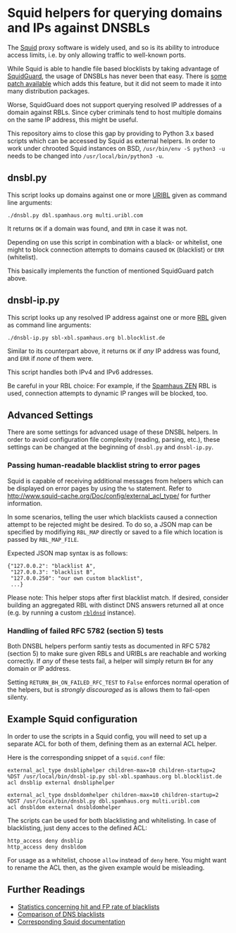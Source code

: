 # Squid helpers for querying domains and IPs against DNSBLs

The [Squid](http://www.squid-cache.org/) proxy software is widely
used, and so is its ability to introduce access limits, i.e.
by only allowing traffic to well-known ports.

While Squid is able to handle file based blocklists by taking
advantage of [SquidGuard](http://squidguard.org/), the usage
of DNSBLs has never been that easy. There is
[some patch available](http://squidguard.org/Downloads/Contrib/squidGuard-1.4-dnsbl.patch)
which adds this feature, but it did not seem to made it into
many distribution packages.

Worse, SquidGuard does not support querying resolved IP
addresses of a domain against RBLs. Since cyber criminals
tend to host multiple domains on the same IP address, this
might be useful.

This repository aims to close this gap by providing to Python 3.x
based scripts which can be accessed by Squid as external helpers.
In order to work under chrooted Squid instances on BSD,
`/usr/bin/env -S python3 -u` needs to be changed into `/usr/local/bin/python3 -u`.

## dnsbl.py
This script looks up domains against one or more
[URIBL](https://en.wikipedia.org/wiki/DNSBL#URI_DNSBL) given as
command line arguments:
```
./dnsbl.py dbl.spamhaus.org multi.uribl.com
```
It returns `OK` if a domain was found, and `ERR` in case it was not.

Depending on use this script in combination with a black- or
whitelist, one might to block connection attempts to domains
caused `OK` (blacklist) or `ERR` (whitelist).

This basically implements the function of mentioned SquidGuard
patch above.

## dnsbl-ip.py
This script looks up any resolved IP address against one or
more [RBL](https://en.wikipedia.org/wiki/DNSBL#DNSBL_queries)
given as command line arguments:
```
./dnsbl-ip.py sbl-xbl.spamhaus.org bl.blocklist.de
```
Similar to its counterpart above, it returns `OK` if _any_
IP address was found, and `ERR` if _none_ of them were.

This script handles both IPv4 and IPv6 addresses.

Be careful in your RBL choice: For example, if the
[Spamhaus ZEN](https://www.spamhaus.org/zen/) RBL is used,
connection attempts to dynamic IP ranges will be blocked, too.

## Advanced Settings
There are some settings for advanced usage of these DNSBL helpers. In
order to avoid configuration file complexity (reading, parsing, etc.),
these settings can be changed at the beginning of `dnsbl.py` and `dnsbl-ip.py`.

### Passing human-readable blacklist string to error pages
Squid is capable of receiving additional messages from helpers which
can be displayed on error pages by using the `%o` statement. Refer to
http://www.squid-cache.org/Doc/config/external_acl_type/ for further information.

In some scenarios, telling the user which blacklists caused a connection
attempt to be rejected might be desired. To do so, a JSON map can be
specified by modifiying `RBL_MAP` directly or saved to a file which location
is passed by `RBL_MAP_FILE`.

Expected JSON map syntax is as follows:
```
{"127.0.0.2": "blacklist A",
 "127.0.0.3": "blacklist B",
 "127.0.0.250": "our own custom blacklist",
 ...}
```

Please note: This helper stops after first blacklist match. If desired,
consider building an aggregated RBL with distinct DNS answers returned
all at once (e.g. by running a custom [`rbldnsd`](https://www.corpit.ru/mjt/rbldnsd.html)
instance).

### Handling of failed RFC 5782 (section 5) tests
Both DNSBL helpers perform santiy tests as documented in RFC 5782 (section 5)
to make sure given RBLs and URIBLs are reachable and working correctly. If _any_
of these tests fail, a helper will simply return `BH` for any domain or IP
address.

Setting `RETURN_BH_ON_FAILED_RFC_TEST` to `False` enforces normal operation
of the helpers, but is _strongly discouraged_ as is allows them to fail-open
silenty.

## Example Squid configuration
In order to use the scripts in a Squid config, you will
need to set up a separate ACL for both of them, defining
them as an external ACL helper.

Here is the corresponding snippet of a `squid.conf` file:

```
external_acl_type dnsbliphelper children-max=10 children-startup=2 %DST /usr/local/bin/dnsbl-ip.py sbl-xbl.spamhaus.org bl.blocklist.de
acl dnsblip external dnsbliphelper

external_acl_type dnsbldomhelper children-max=10 children-startup=2 %DST /usr/local/bin/dnsbl.py dbl.spamhaus.org multi.uribl.com
acl dnsbldom external dnsbldomhelper
```

The scripts can be used for both blacklisting and whitelisting.
In case of blacklisting, just deny acces to the defined ACL:
```
http_access deny dnsblip
http_access deny dnsbldom
```

For usage as a whitelist, choose `allow` instead of `deny` here.
You might want to rename the ACL then, as the given example
would be misleading.

## Further Readings
* [Statistics concerning hit and FP rate of blacklists](https://www.intra2net.com/en/support/antispam/index.php_sort=type_order=desc.html)
* [Comparison of DNS blacklists](https://en.wikipedia.org/wiki/Comparison_of_DNS_blacklists)
* [Corresponding Squid documentation](http://www.squid-cache.org/Doc/config/external_acl_type/)
